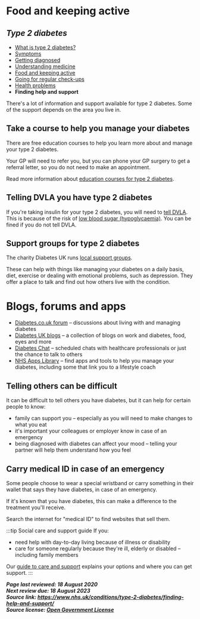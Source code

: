 <!-- type-2-diabetes -->

# **Food and keeping active**

## *Type 2 diabetes*

- [What is type 2 diabetes?](type-2-diabetes.md)
- [Symptoms](type-2-diabetes-symptoms.md)
- [Getting diagnosed](type-2-diabetes-getting-diagnosed.md)
- [Understanding medicine](type-2-diabetes-understanding-medication.md)
- [Food and keeping active](type-2-diabetes-food-and-keeping-active.md)
- [Going for regular check-ups](type-2-diabetes-going-regular-check-ups.md)
- [Health problems](type-2-diabetes-health-problems.md)
- **Finding help and support**

There's a lot of information and support available for type 2 diabetes. Some of the support depends on the area you live in.



## Take a course to help you manage your diabetes

There are free education courses to help you learn more about and manage your type 2 diabetes.

Your GP will need to refer you, but you can phone your GP surgery to get a referral letter, so you do not need to make an appointment.

Read more information about [education courses for type 2 diabetes](http://www.desmond-project.org.uk/).



## Telling DVLA you have type 2 diabetes

If you're taking insulin for your type 2 diabetes, you will need to [tell DVLA](https://www.gov.uk/diabetes-driving). This is because of the risk of [low blood sugar (hypoglycaemia)](low-blood-sugar-hypoglycaemia.md). You can be fined if you do not tell DVLA.



## Support groups for type 2 diabetes

The charity Diabetes UK runs [local support groups](https://www.diabetes.org.uk/How_we_help/Local_support_groups/).

These can help with things like managing your diabetes on a daily basis, diet, exercise or dealing with emotional problems, such as depression. They offer a place to talk and find out how others live with the condition.



# Blogs, forums and apps

- [Diabetes.co.uk forum](http://www.diabetes.co.uk/forum/) – discussions about living with and managing diabetes
- [Diabetes UK blogs](http://blogs.diabetes.org.uk/) – a collection of blogs on work and diabetes, food, eyes and more
- [Diabetes Chat](http://www.diabetes.co.uk/diabetes-chat/) – scheduled chats with healthcare professionals or just the chance to talk to others
- [NHS Apps Library](https://apps.beta.nhs.uk/category/diabetes/) – find apps and tools to help you manage your diabetes, including some that link you to a lifestyle coach


## Telling others can be difficult

It can be difficult to tell others you have diabetes, but it can help for certain people to know:

- family can support you – especially as you will need to make changes to what you eat
- it's important your colleagues or employer know in case of an emergency
- being diagnosed with diabetes can affect your mood – telling your partner will help them understand how you feel



## Carry medical ID in case of an emergency

Some people choose to wear a special wristband or carry something in their wallet that says they have diabetes, in case of an emergency.

If it's known that you have diabetes, this can make a difference to the treatment you'll receive.

Search the internet for "medical ID" to find websites that sell them.

:::tip Social care and support guide
If you:

- need help with day-to-day living because of illness or disability
- care for someone regularly because they're ill, elderly or disabled – including family members

Our [guide to care and support](https://www.nhs.uk/conditions/social-care-and-support-guide/) explains your options and where you can get support.
:::

***Page last reviewed: 18 August 2020  
Next review due: 18 August 2023  
Source link: <https://www.nhs.uk/conditions/type-2-diabetes/finding-help-and-support/>  
Source license: [Open Government License](http://www.nationalarchives.gov.uk/doc/open-government-licence/version/3/)***